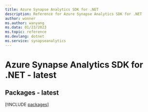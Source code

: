 ```yaml
---
title: Azure Synapse Analytics SDK for .NET
description: Reference for Azure Synapse Analytics SDK for .NET
author: wonner
ms.author: wanyang
ms.data: 01/23/2023
ms.topic: reference
ms.devlang: dotnet
ms.service: synapseanalytics
---
```

# Azure Synapse Analytics SDK for .NET - latest
## Packages - latest
[!INCLUDE [packages](synapse-analytics-index.md)]